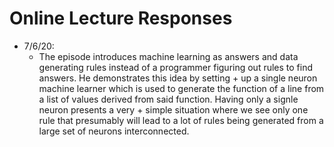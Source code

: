  # Online Lecture Responses 
+ 7/6/20: 
  - The episode introduces machine learning as answers and data generating rules instead of a programmer figuring out rules to find answers. He demonstrates this idea by setting + up a single neuron machine learner which is used to generate the function of a line from a list of values derived from said function. Having only a signle neuron presents a very + simple situation where we see only one rule that presumably will lead to a lot of rules being generated from a large set of neurons interconnected. 
